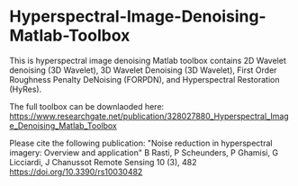 # Hyperspectral-Image-Denoising-Matlab-Toolbox
This is hyperspectral image denoising Matlab toolbox contains 2D Wavelet denoising (3D Wavelet), 3D Wavelet Denoising (3D Wavelet), First Order Roughness Penalty DeNoising (FORPDN), and Hyperspectral Restoration (HyRes).

The full toolbox can be downlaoded here:
https://www.researchgate.net/publication/328027880_Hyperspectral_Image_Denoising_Matlab_Toolbox

Please cite the following publication: 
"Noise reduction in hyperspectral imagery: Overview and application"
B Rasti, P Scheunders, P Ghamisi, G Licciardi, J Chanussot
Remote Sensing 10 (3), 482
https://doi.org/10.3390/rs10030482
